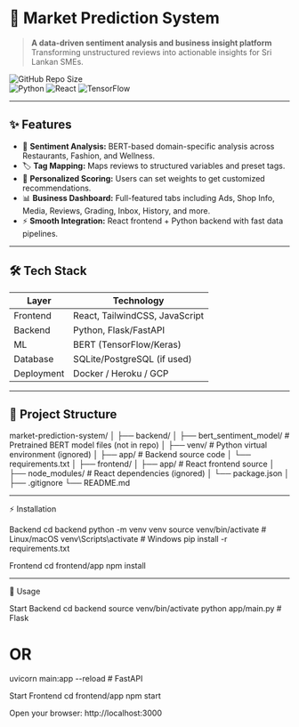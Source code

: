 # 🌟 Market Prediction System

> **A data-driven sentiment analysis and business insight platform**  
> Transforming unstructured reviews into actionable insights for Sri Lankan SMEs.  

![GitHub Repo Size](https://img.shields.io/github/repo-size/windulad/market-prediction-system)  
![Python](https://img.shields.io/badge/python-3.11-blue) ![React](https://img.shields.io/badge/react-18-blue) ![TensorFlow](https://img.shields.io/badge/tensorflow-2.13-orange)  

---

## ✨ Features

- 💬 **Sentiment Analysis:** BERT-based domain-specific analysis across Restaurants, Fashion, and Wellness.  
- 🏷 **Tag Mapping:** Maps reviews to structured variables and preset tags.  
- 🎯 **Personalized Scoring:** Users can set weights to get customized recommendations.  
- 📊 **Business Dashboard:** Full-featured tabs including Ads, Shop Info, Media, Reviews, Grading, Inbox, History, and more.  
- ⚡ **Smooth Integration:** React frontend + Python backend with fast data pipelines.  

---

## 🛠 Tech Stack

| Layer | Technology |
|-------|------------|
| Frontend | React, TailwindCSS, JavaScript |
| Backend | Python, Flask/FastAPI |
| ML | BERT (TensorFlow/Keras) |
| Database | SQLite/PostgreSQL (if used) |
| Deployment | Docker / Heroku / GCP |

---

## 📁 Project Structure

market-prediction-system/
│
├── backend/
│   ├── bert_sentiment_model/      # Pretrained BERT model files (not in repo)
│   ├── venv/                      # Python virtual environment (ignored)
│   ├── app/                       # Backend source code
│   └── requirements.txt
│
├── frontend/
│   ├── app/                       # React frontend source
│   ├── node_modules/              # React dependencies (ignored)
│   └── package.json
│
├── .gitignore
└── README.md

---

⚡ Installation

Backend
cd backend
python -m venv venv
source venv/bin/activate  # Linux/macOS
venv\Scripts\activate     # Windows
pip install -r requirements.txt

Frontend
cd frontend/app
npm install

---

🚀 Usage

Start Backend
cd backend
source venv/bin/activate
python app/main.py           # Flask
# OR
uvicorn main:app --reload    # FastAPI

Start Frontend
cd frontend/app
npm start

Open your browser: http://localhost:3000

